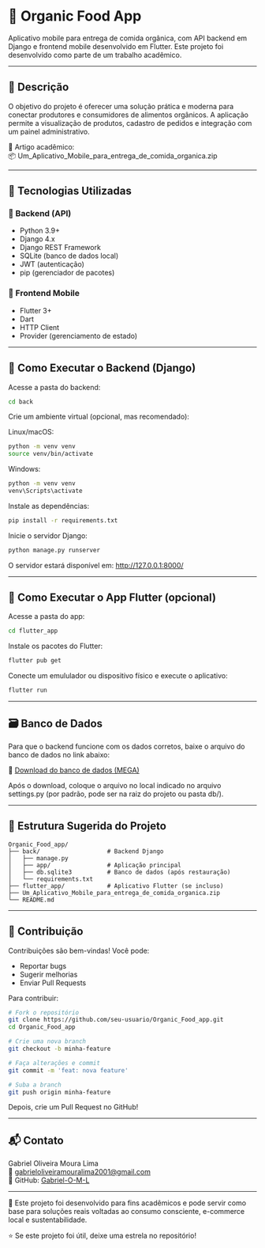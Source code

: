 # 🥦 Organic Food App

Aplicativo mobile para entrega de comida orgânica, com API backend em Django e frontend mobile desenvolvido em Flutter. Este projeto foi desenvolvido como parte de um trabalho acadêmico.

---

## 📄 Descrição

O objetivo do projeto é oferecer uma solução prática e moderna para conectar produtores e consumidores de alimentos orgânicos. A aplicação permite a visualização de produtos, cadastro de pedidos e integração com um painel administrativo.

📘 Artigo acadêmico:  
📦 Um_Aplicativo_Mobile_para_entrega_de_comida_organica.zip

---

## 🧰 Tecnologias Utilizadas

### 🔧 Backend (API)
- Python 3.9+
- Django 4.x
- Django REST Framework
- SQLite (banco de dados local)
- JWT (autenticação)
- pip (gerenciador de pacotes)

### 📱 Frontend Mobile
- Flutter 3+
- Dart
- HTTP Client
- Provider (gerenciamento de estado)

---

## 🚀 Como Executar o Backend (Django)

Acesse a pasta do backend:

```bash
cd back
```

Crie um ambiente virtual (opcional, mas recomendado):

Linux/macOS:
```bash
python -m venv venv
source venv/bin/activate
```

Windows:
```bash
python -m venv venv
venv\Scripts\activate
```

Instale as dependências:

```bash
pip install -r requirements.txt
```

Inicie o servidor Django:

```bash
python manage.py runserver
```

O servidor estará disponível em: http://127.0.0.1:8000/

---

## 📲 Como Executar o App Flutter (opcional)

Acesse a pasta do app:

```bash
cd flutter_app
```

Instale os pacotes do Flutter:

```bash
flutter pub get
```

Conecte um emululador ou dispositivo físico e execute o aplicativo:

```bash
flutter run
```

---

## 🗃️ Banco de Dados

Para que o backend funcione com os dados corretos, baixe o arquivo do banco de dados no link abaixo:

🔗 [Download do banco de dados (MEGA)](https://mega.nz/file/57ZixIKb#WRaHmc5jcSLVO7XiPlsJ5d2A21TU5mRhHgk-MvqJONA)

Após o download, coloque o arquivo no local indicado no arquivo settings.py (por padrão, pode ser na raiz do projeto ou pasta db/).

---

## 📁 Estrutura Sugerida do Projeto

```
Organic_Food_app/
├── back/                   # Backend Django
│   ├── manage.py
│   ├── app/                # Aplicação principal
│   ├── db.sqlite3          # Banco de dados (após restauração)
│   └── requirements.txt
├── flutter_app/            # Aplicativo Flutter (se incluso)
├── Um_Aplicativo_Mobile_para_entrega_de_comida_organica.zip
└── README.md
```

---

## 🤝 Contribuição

Contribuições são bem-vindas! Você pode:

- Reportar bugs
- Sugerir melhorias
- Enviar Pull Requests

Para contribuir:

```bash
# Fork o repositório
git clone https://github.com/seu-usuario/Organic_Food_app.git
cd Organic_Food_app

# Crie uma nova branch
git checkout -b minha-feature

# Faça alterações e commit
git commit -m 'feat: nova feature'

# Suba a branch
git push origin minha-feature
```

Depois, crie um Pull Request no GitHub!

---

## 📬 Contato

Gabriel Oliveira Moura Lima  
📧 gabrieloliveiramouralima2001@gmail.com  
🔗 GitHub: [Gabriel-O-M-L](https://github.com/Gabriel-O-M-L)

---

📝 Este projeto foi desenvolvido para fins acadêmicos e pode servir como base para soluções reais voltadas ao consumo consciente, e-commerce local e sustentabilidade.

⭐ Se este projeto foi útil, deixe uma estrela no repositório!
